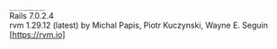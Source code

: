 <span style="font-size:2px">ruby 3.0.0p0 (2020-12-25 revision 95aff21468) [x86_64-darwin19] </span> <br/>
Rails 7.0.2.4 <br/>
rvm 1.29.12 (latest) by Michal Papis, Piotr Kuczynski, Wayne E. Seguin [https://rvm.io] <br/>
